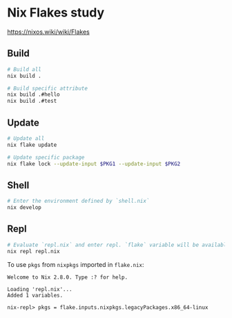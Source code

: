 # Nix Flakes study

https://nixos.wiki/wiki/Flakes

## Build

```bash
# Build all
nix build .

# Build specific attribute
nix build .#hello
nix build .#test
```

## Update

```bash
# Update all
nix flake update

# Update specific package
nix flake lock --update-input $PKG1 --update-input $PKG2
```

## Shell

```bash
# Enter the environment defined by `shell.nix`
nix develop
```

## Repl

```bash
# Evaluate `repl.nix` and enter repl. `flake` variable will be available
nix repl repl.nix
```

To use `pkgs` from `nixpkgs` imported in `flake.nix`:

```
Welcome to Nix 2.8.0. Type :? for help.

Loading 'repl.nix'...
Added 1 variables.

nix-repl> pkgs = flake.inputs.nixpkgs.legacyPackages.x86_64-linux
```